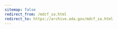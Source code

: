 ```yaml
---
sitemap: false 
redirect_from: /mdcf_sa.html 
redirect_to: https://archive.ada.gov/mdcf_sa.html 
---
```

